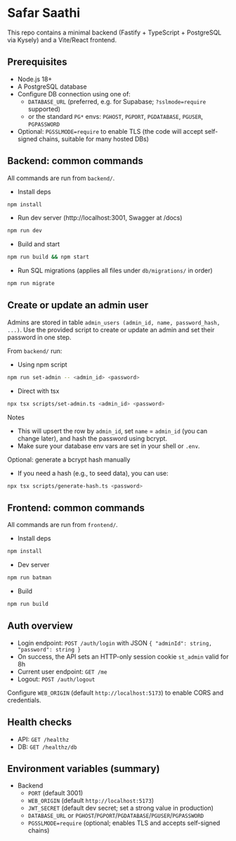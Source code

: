 # Safar Saathi

This repo contains a minimal backend (Fastify + TypeScript + PostgreSQL via Kysely) and a Vite/React frontend.

## Prerequisites
- Node.js 18+
- A PostgreSQL database
- Configure DB connection using one of:
  - `DATABASE_URL` (preferred, e.g. for Supabase; `?sslmode=require` supported)
  - or the standard `PG*` envs: `PGHOST`, `PGPORT`, `PGDATABASE`, `PGUSER`, `PGPASSWORD`
- Optional: `PGSSLMODE=require` to enable TLS (the code will accept self-signed chains, suitable for many hosted DBs)

## Backend: common commands
All commands are run from `backend/`.

- Install deps
```sh
npm install
```

- Run dev server (http://localhost:3001, Swagger at /docs)
```sh
npm run dev
```

- Build and start
```sh
npm run build && npm start
```

- Run SQL migrations (applies all files under `db/migrations/` in order)
```sh
npm run migrate
```

## Create or update an admin user
Admins are stored in table `admin_users (admin_id, name, password_hash, ...)`.
Use the provided script to create or update an admin and set their password in one step.

From `backend/` run:

- Using npm script
```sh
npm run set-admin -- <admin_id> <password>
```

- Direct with tsx
```sh
npx tsx scripts/set-admin.ts <admin_id> <password>
```

Notes
- This will upsert the row by `admin_id`, set `name` = `admin_id` (you can change later), and hash the password using bcrypt.
- Make sure your database env vars are set in your shell or `.env`.

Optional: generate a bcrypt hash manually
- If you need a hash (e.g., to seed data), you can use:
```sh
npx tsx scripts/generate-hash.ts <password>
```

## Frontend: common commands
All commands are run from `frontend/`.

- Install deps
```sh
npm install
```

- Dev server
```sh
npm run batman
```

- Build
```sh
npm run build
```

## Auth overview
- Login endpoint: `POST /auth/login` with JSON `{ "adminId": string, "password": string }`
- On success, the API sets an HTTP-only session cookie `st_admin` valid for 8h
- Current user endpoint: `GET /me`
- Logout: `POST /auth/logout`

Configure `WEB_ORIGIN` (default `http://localhost:5173`) to enable CORS and credentials.

## Health checks
- API: `GET /healthz`
- DB: `GET /healthz/db`

## Environment variables (summary)
- Backend
  - `PORT` (default 3001)
  - `WEB_ORIGIN` (default `http://localhost:5173`)
  - `JWT_SECRET` (default dev secret; set a strong value in production)
  - `DATABASE_URL` or `PGHOST`/`PGPORT`/`PGDATABASE`/`PGUSER`/`PGPASSWORD`
  - `PGSSLMODE=require` (optional; enables TLS and accepts self-signed chains)

